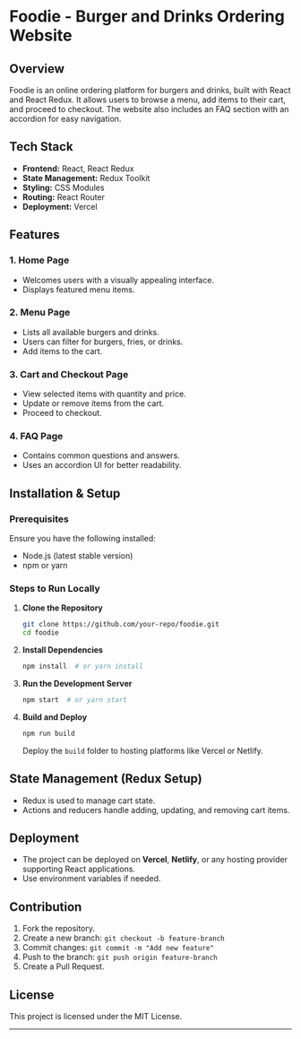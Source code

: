 # Foodie - Burger and Drinks Ordering Website

## Overview
Foodie is an online ordering platform for burgers and drinks, built with React and React Redux. It allows users to browse a menu, add items to their cart, and proceed to checkout. The website also includes an FAQ section with an accordion for easy navigation.

## Tech Stack
- **Frontend:** React, React Redux
- **State Management:** Redux Toolkit
- **Styling:** CSS Modules
- **Routing:** React Router 
- **Deployment:** Vercel

## Features
### 1. Home Page
- Welcomes users with a visually appealing interface.
- Displays featured menu items.

### 2. Menu Page
- Lists all available burgers and drinks.
- Users can filter for burgers, fries, or drinks.
- Add items to the cart.

### 3. Cart and Checkout Page
- View selected items with quantity and price.
- Update or remove items from the cart.
- Proceed to checkout.

### 4. FAQ Page
- Contains common questions and answers.
- Uses an accordion UI for better readability.

## Installation & Setup
### Prerequisites
Ensure you have the following installed:
- Node.js (latest stable version)
- npm or yarn

### Steps to Run Locally
1. **Clone the Repository**
   ```sh
   git clone https://github.com/your-repo/foodie.git
   cd foodie
   ```

2. **Install Dependencies**
   ```sh
   npm install  # or yarn install
   ```

3. **Run the Development Server**
   ```sh
   npm start  # or yarn start
   ```

4. **Build and Deploy**
   ```sh
   npm run build
   ```
   Deploy the `build` folder to hosting platforms like Vercel or Netlify.

## State Management (Redux Setup)
- Redux is used to manage cart state.
- Actions and reducers handle adding, updating, and removing cart items.

## Deployment
- The project can be deployed on **Vercel**, **Netlify**, or any hosting provider supporting React applications.
- Use environment variables if needed.

## Contribution
1. Fork the repository.
2. Create a new branch: `git checkout -b feature-branch`
3. Commit changes: `git commit -m "Add new feature"`
4. Push to the branch: `git push origin feature-branch`
5. Create a Pull Request.

## License
This project is licensed under the MIT License.

---


